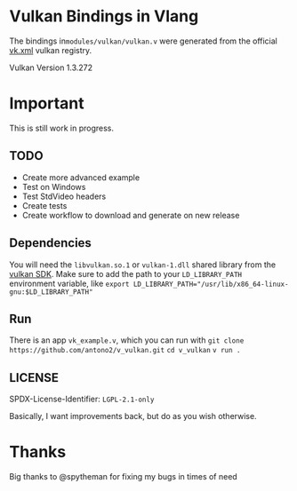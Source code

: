 
# Vulkan Bindings in Vlang
The bindings in`modules/vulkan/vulkan.v` were generated from the official [vk.xml](https://github.com/KhronosGroup/Vulkan-Docs/blob/main/xml/vk.xml) vulkan registry.

Vulkan Version 1.3.272

# Important
This is still work in progress.

## TODO
 - Create more advanced example
 - Test on Windows
 - Test StdVideo headers
 - Create tests
 - Create workflow to download and generate on new release
  
## Dependencies
You will need the `libvulkan.so.1` or `vulkan-1.dll` shared library from the [vulkan SDK](https://vulkan.lunarg.com/).
Make sure to add the path to your `LD_LIBRARY_PATH` environment variable, like
`export LD_LIBRARY_PATH="/usr/lib/x86_64-linux-gnu:$LD_LIBRARY_PATH"`

## Run
There is an app `vk_example.v`, which you can run with
`git clone https://github.com/antono2/v_vulkan.git`
`cd v_vulkan`
`v run .`

## LICENSE
SPDX-License-Identifier: `LGPL-2.1-only`

Basically, I want improvements back, but do as you wish otherwise.

# Thanks
Big thanks to @spytheman for fixing my bugs in times of need

